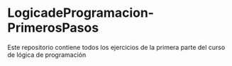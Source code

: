 # LogicadeProgramacion-PrimerosPasos
Este repositorio contiene todos los ejercicios de la primera parte del curso de lógica de programación
